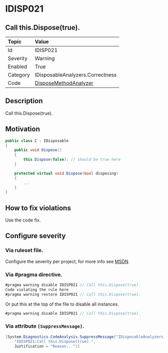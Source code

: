 # IDISP021
## Call this.Dispose(true).

| Topic    | Value
| :--      | :--
| Id       | IDISP021
| Severity | Warning
| Enabled  | True
| Category | IDisposableAnalyzers.Correctness
| Code     | [DisposeMethodAnalyzer]([DisposeMethodAnalyzer](https://github.com/DotNetAnalyzers/IDisposableAnalyzers/blob/master/IDisposableAnalyzers/Analyzers/DisposeMethodAnalyzer.cs))

## Description

Call this.Dispose(true).

## Motivation

```cs
public class C : IDisposable
{
    public void Dispose()
    {
        this.Dispose(false); // should be true here
    }

    protected virtual void Dispose(bool disposing)
    {
        ...
    }
}
```

## How to fix violations

Use the code fix.

<!-- start generated config severity -->
## Configure severity

### Via ruleset file.

Configure the severity per project, for more info see [MSDN](https://msdn.microsoft.com/en-us/library/dd264949.aspx).

### Via #pragma directive.
```C#
#pragma warning disable IDISP021 // Call this.Dispose(true).
Code violating the rule here
#pragma warning restore IDISP021 // Call this.Dispose(true).
```

Or put this at the top of the file to disable all instances.
```C#
#pragma warning disable IDISP021 // Call this.Dispose(true).
```

### Via attribute `[SuppressMessage]`.

```C#
[System.Diagnostics.CodeAnalysis.SuppressMessage("IDisposableAnalyzers.Correctness", 
    "IDISP021:Call this.Dispose(true).", 
    Justification = "Reason...")]
```
<!-- end generated config severity -->
